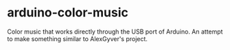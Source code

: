 # arduino-color-music
Color music that works directly through the USB port of Arduino. An attempt to make something similar to AlexGyver's project.
